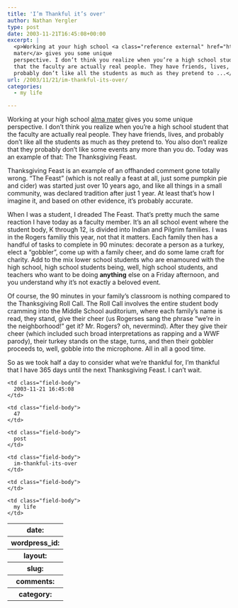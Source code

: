 ```yaml
---
title: 'I’m Thankful it’s over'
author: Nathan Yergler
type: post
date: 2003-11-21T16:45:08+00:00
excerpt: |
  <p>Working at your high school <a class="reference external" href="http://www.canterburyschool.org">alma
  mater</a> gives you some unique
  perspective. I don’t think you realize when you’re a high school student
  that the faculty are actually real people. They have friends, lives, and
  probably don’t like all the students as much as they pretend to ...</p>
url: /2003/11/21/im-thankful-its-over/
categories:
  - my life

---
```

Working at your high school [alma mater][1]  gives you some unique perspective. I don’t think you realize when you’re a high school student that the faculty are actually real people. They have friends, lives, and probably don’t like all the students as much as they pretend to. You also don’t realize that they probably don’t like some events any more than you do. Today was an example of that: The Thanksgiving Feast.

Thanksgiving Feast is an example of an offhanded comment gone totally wrong. “The Feast” (which is not really a feast at all, just some pumpkin pie and cider) was started just over 10 years ago, and like all things in a small community, was declared tradition after just 1 year. At least that’s how I imagine it, and based on other evidence, it’s probably accurate.

When I was a student, I dreaded The Feast. That’s pretty much the same reaction I have today as a faculty member. It’s an all school event where the student body, K through 12, is divided into Indian and Pilgrim families. I was in the Rogers familiy this year, not that it matters. Each family then has a handful of tasks to complete in 90 minutes: decorate a person as a turkey, elect a “gobbler”, come up with a family cheer, and do some lame craft for charity. Add to the mix lower school students who are enamoured with the high school, high school students being, well, high school students, and teachers who want to be doing **anything** else on a Friday afternoon, and you understand why it’s not exactly a beloved event.

Of course, the 90 minutes in your family’s classroom is nothing compared to the Thanksgiving Roll Call. The Roll Call involves the entire student body cramming into the Middle School auditorium, where each family’s name is read, they stand, give their cheer (us Rogerses sang the phrase “we’re in the neighborhood!” get it? Mr. Rogers? oh, nevermind). After they give their cheer (which included such broad interpretations as rapping and a <span class="caps">WWF</span> parody), their turkey stands on the stage, turns, and then their gobbler proceeds to, well, gobble into the microphone. All in all a good time.

So as we took half a day to consider what we’re thankful for, I’m thankful that I have 365 days until the next Thanksgiving Feast. I can’t wait.

<table class="docutils field-list" frame="void" rules="none">
  <col class="field-name" /> <col class="field-body" /> <tr class="field">
    <th class="field-name">
      date:
    </th>

    <td class="field-body">
      2003-11-21 16:45:08
    </td>
  </tr>

  <tr class="field">
    <th class="field-name">
      wordpress_id:
    </th>

    <td class="field-body">
      47
    </td>
  </tr>

  <tr class="field">
    <th class="field-name">
      layout:
    </th>

    <td class="field-body">
      post
    </td>
  </tr>

  <tr class="field">
    <th class="field-name">
      slug:
    </th>

    <td class="field-body">
      im-thankful-its-over
    </td>
  </tr>

  <tr class="field">
    <th class="field-name">
      comments:
    </th>

    <td class="field-body">
    </td>
  </tr>

  <tr class="field">
    <th class="field-name">
      category:
    </th>

    <td class="field-body">
      my life
    </td>
  </tr>
</table>

 [1]: http://www.canterburyschool.org